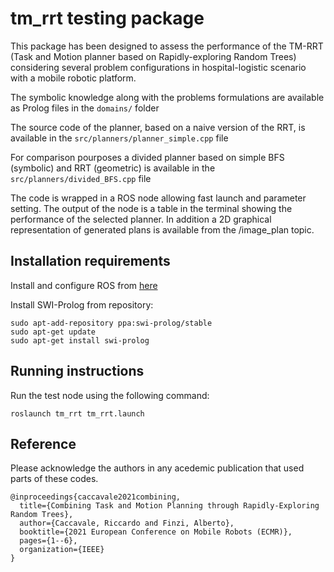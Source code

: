 # tm_rrt testing package
This package has been designed to assess the performance of the TM-RRT (Task and Motion planner based on Rapidly-exploring Random Trees) considering several problem configurations in hospital-logistic scenario with a mobile robotic platform.

The symbolic knowledge along with the problems formulations are available as Prolog files in the ```domains/``` folder

The source code of the planner, based on a naive version of the RRT, is available in the ```src/planners/planner_simple.cpp``` file

For comparison pourposes a divided planner based on simple BFS (symbolic) and RRT (geometric) is available in the ```src/planners/divided_BFS.cpp``` file

The code is wrapped in a ROS node allowing fast launch and parameter setting. The output of the node is a table in the terminal showing the performance of the selected planner. In addition a 2D graphical representation of generated plans is available from the /image_plan topic.

## Installation requirements
Install and configure ROS from [here](http://wiki.ros.org/ROS/Installation)

Install SWI-Prolog from repository:
```
sudo apt-add-repository ppa:swi-prolog/stable
sudo apt-get update
sudo apt-get install swi-prolog
```

## Running instructions
Run the test node using the following command:
```
roslaunch tm_rrt tm_rrt.launch
```

## Reference
Please acknowledge the authors in any acedemic publication that used parts of these codes.
```
@inproceedings{caccavale2021combining,
  title={Combining Task and Motion Planning through Rapidly-Exploring Random Trees},
  author={Caccavale, Riccardo and Finzi, Alberto},
  booktitle={2021 European Conference on Mobile Robots (ECMR)},
  pages={1--6},
  organization={IEEE}
}
```
